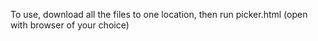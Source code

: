 To use, download all the files to one location, then run picker.html (open with browser of your choice)
